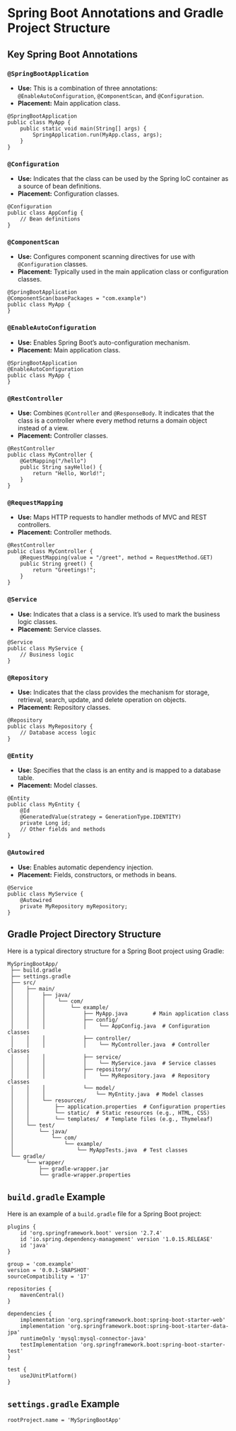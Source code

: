 
# Spring Boot Annotations and Gradle Project Structure

## Key Spring Boot Annotations

### `@SpringBootApplication`
- **Use:** This is a combination of three annotations: `@EnableAutoConfiguration`, `@ComponentScan`, and `@Configuration`.
- **Placement:** Main application class.
```
@SpringBootApplication
public class MyApp {
    public static void main(String[] args) {
        SpringApplication.run(MyApp.class, args);
    }
}
```

### `@Configuration`
- **Use:** Indicates that the class can be used by the Spring IoC container as a source of bean definitions.
- **Placement:** Configuration classes.
```
@Configuration
public class AppConfig {
    // Bean definitions
}
```

### `@ComponentScan`
- **Use:** Configures component scanning directives for use with `@Configuration` classes.
- **Placement:** Typically used in the main application class or configuration classes.
```
@SpringBootApplication
@ComponentScan(basePackages = "com.example")
public class MyApp {
}
```

### `@EnableAutoConfiguration`
- **Use:** Enables Spring Boot’s auto-configuration mechanism.
- **Placement:** Main application class.
```
@SpringBootApplication
@EnableAutoConfiguration
public class MyApp {
}
```

### `@RestController`
- **Use:** Combines `@Controller` and `@ResponseBody`. It indicates that the class is a controller where every method returns a domain object instead of a view.
- **Placement:** Controller classes.
```
@RestController
public class MyController {
    @GetMapping("/hello")
    public String sayHello() {
        return "Hello, World!";
    }
}
```

### `@RequestMapping`
- **Use:** Maps HTTP requests to handler methods of MVC and REST controllers.
- **Placement:** Controller methods.
```
@RestController
public class MyController {
    @RequestMapping(value = "/greet", method = RequestMethod.GET)
    public String greet() {
        return "Greetings!";
    }
}
```

### `@Service`
- **Use:** Indicates that a class is a service. It’s used to mark the business logic classes.
- **Placement:** Service classes.
```
@Service
public class MyService {
    // Business logic
}
```

### `@Repository`
- **Use:** Indicates that the class provides the mechanism for storage, retrieval, search, update, and delete operation on objects.
- **Placement:** Repository classes.
```
@Repository
public class MyRepository {
    // Database access logic
}
```

### `@Entity`
- **Use:** Specifies that the class is an entity and is mapped to a database table.
- **Placement:** Model classes.
```
@Entity
public class MyEntity {
    @Id
    @GeneratedValue(strategy = GenerationType.IDENTITY)
    private Long id;
    // Other fields and methods
}
```

### `@Autowired`
- **Use:** Enables automatic dependency injection.
- **Placement:** Fields, constructors, or methods in beans.
```
@Service
public class MyService {
    @Autowired
    private MyRepository myRepository;
}
```

## Gradle Project Directory Structure

Here is a typical directory structure for a Spring Boot project using Gradle:

```
MySpringBootApp/
 ├── build.gradle
 ├── settings.gradle
 ├── src/
 │    ├── main/
 │    │    ├── java/
 │    │    │    └── com/
 │    │    │        └── example/
 │    │    │            ├── MyApp.java        # Main application class
 │    │    │            ├── config/
 │    │    │            │    └── AppConfig.java  # Configuration classes
 │    │    │            ├── controller/
 │    │    │            │    └── MyController.java  # Controller classes
 │    │    │            ├── service/
 │    │    │            │    └── MyService.java  # Service classes
 │    │    │            ├── repository/
 │    │    │            │    └── MyRepository.java  # Repository classes
 │    │    │            └── model/
 │    │    │                └── MyEntity.java  # Model classes
 │    │    └── resources/
 │    │        ├── application.properties  # Configuration properties
 │    │        └── static/  # Static resources (e.g., HTML, CSS)
 │    │        └── templates/  # Template files (e.g., Thymeleaf)
 │    └── test/
 │        └── java/
 │            └── com/
 │                └── example/
 │                    └── MyAppTests.java  # Test classes
 └── gradle/
      └── wrapper/
          ├── gradle-wrapper.jar
          └── gradle-wrapper.properties
```

## `build.gradle` Example

Here is an example of a `build.gradle` file for a Spring Boot project:

```
plugins {
    id 'org.springframework.boot' version '2.7.4'
    id 'io.spring.dependency-management' version '1.0.15.RELEASE'
    id 'java'
}

group = 'com.example'
version = '0.0.1-SNAPSHOT'
sourceCompatibility = '17'

repositories {
    mavenCentral()
}

dependencies {
    implementation 'org.springframework.boot:spring-boot-starter-web'
    implementation 'org.springframework.boot:spring-boot-starter-data-jpa'
    runtimeOnly 'mysql:mysql-connector-java'
    testImplementation 'org.springframework.boot:spring-boot-starter-test'
}

test {
    useJUnitPlatform()
}
```

## `settings.gradle` Example

```
rootProject.name = 'MySpringBootApp'
```